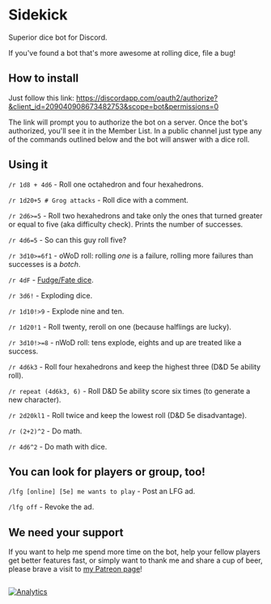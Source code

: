# Sidekick
Superior dice bot for Discord.

If you've found a bot that's more awesome at rolling dice, file a bug!

## How to install

Just follow this link:
https://discordapp.com/oauth2/authorize?&client_id=209040908673482753&scope=bot&permissions=0

The link will prompt you to authorize the bot on a server. Once the bot's authorized, you'll see it in the Member List. In a public channel just type any of the commands outlined below and the bot will answer with a dice roll.

## Using it

`/r 1d8 + 4d6` - Roll one octahedron and four hexahedrons.

`/r 1d20+5 # Grog attacks` - Roll dice with a comment.

`/r 2d6>=5` - Roll two hexahedrons and take only the ones that turned greater or equal to five (aka difficulty check). Prints the number of successes.

`/r 4d6=5` - So can this guy roll five?

`/r 3d10>=6f1` - oWoD roll: rolling *one* is a failure, rolling more failures than successes is a *botch*.

`/r 4dF` - [Fudge/Fate dice](http://rpg.stackexchange.com/questions/1765/what-game-circumstance-uses-fudge-dice).

`/r 3d6!` - Exploding dice.

`/r 1d10!>9` - Explode nine and ten.

`/r 1d20!1` - Roll twenty, reroll on one (because halflings are lucky).

`/r 3d10!>=8` - nWoD roll: tens explode, eights and up are treated like a success.

`/r 4d6k3` - Roll four hexahedrons and keep the highest three (D&D 5e ability roll).

`/r repeat (4d6k3, 6)` - Roll D&D 5e ability score six times (to generate a new character).

`/r 2d20kl1` - Roll twice and keep the lowest roll (D&D 5e disadvantage).

`/r (2+2)^2` - Do math.

`/r 4d6^2` - Do math with dice.

## You can look for players or group, too!

`/lfg [online] [5e] me wants to play` - Post an LFG ad.

`/lfg off` - Revoke the ad.

## We need your support

If you want to help me spend more time on the bot, help your fellow players get better features fast,
or simply want to thank me and share a cup of beer,
please brave a visit to [my Patreon page](https://www.patreon.com/user?u=4695668)!

```
```
[![Analytics](https://ga-beacon.appspot.com/UA-83241762-1/README)](https://github.com/igrigorik/ga-beacon)
